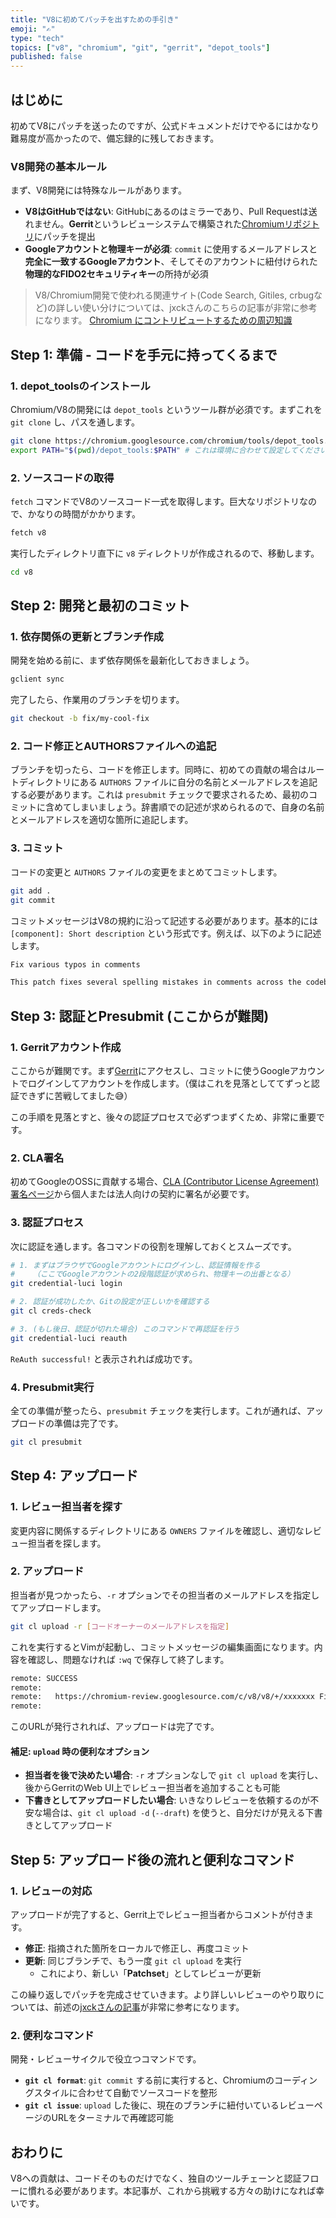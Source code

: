 ```yaml
---
title: "V8に初めてパッチを出すための手引き"
emoji: "✍️"
type: "tech"
topics: ["v8", "chromium", "git", "gerrit", "depot_tools"]
published: false
---
```


## はじめに

初めてV8にパッチを送ったのですが、公式ドキュメントだけでやるにはかなり難易度が高かったので、備忘録的に残しておきます。

### V8開発の基本ルール

まず、V8開発には特殊なルールがあります。

- **V8はGitHubではない**: GitHubにあるのはミラーであり、Pull Requestは送れません。**Gerrit**というレビューシステムで構築された[Chromiumリポジトリ](https://chromium.googlesource.com/v8/v8.git)にパッチを提出
- **Googleアカウントと物理キーが必須**: `commit` に使用するメールアドレスと**完全に一致するGoogleアカウント**、そしてそのアカウントに紐付けられた**物理的なFIDO2セキュリティキー**の所持が必須

> V8/Chromium開発で使われる関連サイト(Code Search, Gitiles, crbugなど)の詳しい使い分けについては、jxckさんのこちらの記事が非常に参考になります。
> [Chromium にコントリビュートするための周辺知識](https://blog.jxck.io/entries/2024-03-26/chromium-contribution.html)

## Step 1: 準備 - コードを手元に持ってくるまで

### 1. depot_toolsのインストール

Chromium/V8の開発には `depot_tools` というツール群が必須です。まずこれを `git clone` し、パスを通します。

```bash
git clone https://chromium.googlesource.com/chromium/tools/depot_tools.git
export PATH="$(pwd)/depot_tools:$PATH" # これは環境に合わせて設定してください
```

### 2. ソースコードの取得

`fetch` コマンドでV8のソースコード一式を取得します。巨大なリポジトリなので、かなりの時間がかかります。

```bash
fetch v8
```

実行したディレクトリ直下に `v8` ディレクトリが作成されるので、移動します。

```bash
cd v8
```

## Step 2: 開発と最初のコミット

### 1. 依存関係の更新とブランチ作成

開発を始める前に、まず依存関係を最新化しておきましょう。

```bash
gclient sync
```

完了したら、作業用のブランチを切ります。

```bash
git checkout -b fix/my-cool-fix
```

### 2. コード修正とAUTHORSファイルへの追記

ブランチを切ったら、コードを修正します。同時に、初めての貢献の場合はルートディレクトリにある `AUTHORS` ファイルに自分の名前とメールアドレスを追記する必要があります。これは `presubmit` チェックで要求されるため、最初のコミットに含めてしまいましょう。辞書順での記述が求められるので、自身の名前とメールアドレスを適切な箇所に追記します。

### 3. コミット

コードの変更と `AUTHORS` ファイルの変更をまとめてコミットします。

```bash
git add .
git commit
```

コミットメッセージはV8の規約に沿って記述する必要があります。基本的には `[component]: Short description` という形式です。例えば、以下のように記述します。

```txt
Fix various typos in comments

This patch fixes several spelling mistakes in comments across the codebase.
```

## Step 3: 認証とPresubmit (ここからが難関)

### 1. Gerritアカウント作成

ここからが難関です。まず[Gerrit](https://chromium-review.googlesource.com/)にアクセスし、コミットに使うGoogleアカウントでログインしてアカウントを作成します。（僕はこれを見落としててずっと認証できずに苦戦してました😅）

この手順を見落とすと、後々の認証プロセスで必ずつまずくため、非常に重要です。

### 2. CLA署名

初めてGoogleのOSSに貢献する場合、[CLA (Contributor License Agreement) 署名ページ](https://cla.developers.google.com/)から個人または法人向けの契約に署名が必要です。

### 3. 認証プロセス

次に認証を通します。各コマンドの役割を理解しておくとスムーズです。

```bash
# 1. まずはブラウザでGoogleアカウントにログインし、認証情報を作る
#    （ここでGoogleアカウントの2段階認証が求められ、物理キーの出番となる）
git credential-luci login

# 2. 認証が成功したか、Gitの設定が正しいかを確認する
git cl creds-check

# 3. (もし後日、認証が切れた場合) このコマンドで再認証を行う
git credential-luci reauth
```

`ReAuth successful!` と表示されれば成功です。

### 4. Presubmit実行

全ての準備が整ったら、`presubmit` チェックを実行します。これが通れば、アップロードの準備は完了です。

```bash
git cl presubmit
```

## Step 4: アップロード

### 1. レビュー担当者を探す

変更内容に関係するディレクトリにある `OWNERS` ファイルを確認し、適切なレビュー担当者を探します。

### 2. アップロード

担当者が見つかったら、`-r` オプションでその担当者のメールアドレスを指定してアップロードします。

```bash
git cl upload -r [コードオーナーのメールアドレスを指定]
```

これを実行するとVimが起動し、コミットメッセージの編集画面になります。内容を確認し、問題なければ `:wq` で保存して終了します。

```txt
remote: SUCCESS
remote:
remote:   https://chromium-review.googlesource.com/c/v8/v8/+/xxxxxxx Fix various typos in comments [NEW]
remote:
```

このURLが発行されれば、アップロードは完了です。

#### 補足: `upload` 時の便利なオプション

- **担当者を後で決めたい場合**: `-r` オプションなしで `git cl upload` を実行し、後からGerritのWeb UI上でレビュー担当者を追加することも可能
- **下書きとしてアップロードしたい場合**: いきなりレビューを依頼するのが不安な場合は、`git cl upload -d` (`--draft`) を使うと、自分だけが見える下書きとしてアップロード

## Step 5: アップロード後の流れと便利なコマンド

### 1. レビューの対応

アップロードが完了すると、Gerrit上でレビュー担当者からコメントが付きます。

- **修正**: 指摘された箇所をローカルで修正し、再度コミット
- **更新**: 同じブランチで、もう一度 `git cl upload` を実行
  - これにより、新しい「**Patchset**」としてレビューが更新

この繰り返しでパッチを完成させていきます。より詳しいレビューのやり取りについては、前述の[jxckさんの記事](https://blog.jxck.io/entries/2024-03-26/chromium-contribution.html)が非常に参考になります。

### 2. 便利なコマンド

開発・レビューサイクルで役立つコマンドです。

- **`git cl format`**: `git commit` する前に実行すると、Chromiumのコーディングスタイルに合わせて自動でソースコードを整形
- **`git cl issue`**: `upload` した後に、現在のブランチに紐付いているレビューページのURLをターミナルで再確認可能

## おわりに

V8への貢献は、コードそのものだけでなく、独自のツールチェーンと認証フローに慣れる必要があります。本記事が、これから挑戦する方々の助けになれば幸いです。
